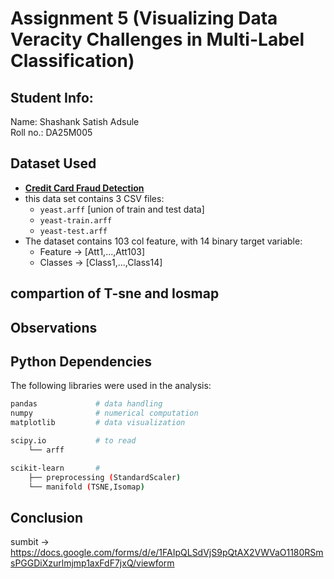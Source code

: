 # Assignment 5 (Visualizing Data Veracity Challenges in Multi-Label Classification)

## Student Info:
Name: Shashank Satish Adsule\
Roll no.: DA25M005

## Dataset Used
- [**Credit Card Fraud Detection**](http://mulan.sourceforge.net/datasets-mlc.html)
- this data set contains 3 CSV files: 
    - `yeast.arff` [union of train and test data]
    - `yeast-train.arff`
    - `yeast-test.arff`
- The dataset contains 103 col feature, with 14 binary target variable:
    - Feature -> [Att1,...,Att103]
    - Classes -> [Class1,...,Class14]

## compartion of T-sne and Iosmap

## Observations

##  Python Dependencies
The following libraries were used in the analysis:

```bash
pandas             # data handling
numpy              # numerical computation
matplotlib         # data visualization

scipy.io           # to read 
    └── arff       

scikit-learn       # 
    ├── preprocessing (StandardScaler)  
    └── manifold (TSNE,Isomap)

```

<!-- # ├── and └── -->

## Conclusion



<!--  -->
sumbit -> https://docs.google.com/forms/d/e/1FAIpQLSdVjS9pQtAX2VWVaO1180RSmsPGGDiXzurlmjmp1axFdF7jxQ/viewform
